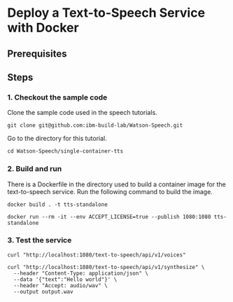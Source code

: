 # Deploy a Text-to-Speech Service with Docker

## Prerequisites

## Steps

### 1. Checkout the sample code
Clone the sample code used in the speech tutorials.
```
git clone git@github.com:ibm-build-lab/Watson-Speech.git
```
Go to the directory for this tutorial.
```
cd Watson-Speech/single-container-tts
```

### 2. Build and run
There is a Dockerfile in the directory used to build a container image for the text-to-speech service. Run the following command to build the image.
```
docker build . -t tts-standalone
```
```
docker run --rm -it --env ACCEPT_LICENSE=true --publish 1080:1080 tts-standalone
```

### 3. Test the service

```
curl "http://localhost:1080/text-to-speech/api/v1/voices"
```
```
curl "http://localhost:1080/text-to-speech/api/v1/synthesize" \
  --header "Content-Type: application/json" \
  --data '{"text":"Hello world"}' \
  --header "Accept: audio/wav" \
  --output output.wav
```
